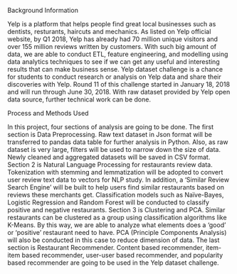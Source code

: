 Background Information

Yelp is a platform that helps people find great local businesses such as dentists, resturants, haircuts and mechanics.
As listed on Yelp official website, by Q1 2018, Yelp has already had 70 million unique visitors and over 155 million reviews written by customers. With such big amount of data, we are able to conduct ETL, feature engineering, and modelling using data analytics techniques to see if we can get any useful and interesting results that can make business sense.
Yelp dataset challenge is a chance for students to conduct research or analysis on Yelp data and share their discoveries with Yelp. Round 11 of this challenge started in January 18, 2018 and will run through June 30, 2018. With raw dataset provided by Yelp open data source, further technical work can be done.



Process and Methods Used

In this project, four sections of analysis are going to be done.
The first section is Data Preprocessing. Raw text dataset in Json format will be transferred to pandas data table for further analysis in Python. Also, as raw dataset is very large, filters will be used to narrow down the size of data. Newly cleaned and aggregated datasets will be saved in CSV format.
Section 2 is Natural Language Processing for restaurants review data. Tokenization with stemming and lemmatization will be adopted to convert user review text data to vectors for NLP study. In addition, a ‘Similar Review Search Engine’ will be built to help users find similar restaurants based on reviews these merchants get. Classification models such as Naïve-Bayes, Logistic Regression and Random Forest will be conducted to classify positive and negative restaurants.
Section 3 is Clustering and PCA. Similar restaurants can be clustered as a group using classification algorithms like K-Means. By this way, we are able to analyze what elements does a ‘good’ or ‘positive’ restaurant need to have. PCA (Principle Components Analysis) will also be conducted in this case to reduce dimension of data.
The last section is Restaurant Recommender. Content based recommender, item-item based recommender, user-user based recommender, and popularity based recommender are going to be used in the Yelp dataset challenge.
